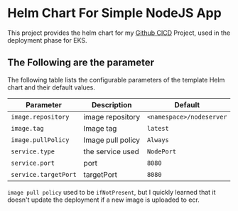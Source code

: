 # Helm Chart For Simple NodeJS App

This project provides the helm chart for my [Github CICD](https://github.com/3slamAmin/Github-CICD) Project, used in the deployment phase for EKS.
## The Following are the parameter

The following table lists the configurable parameters of the template Helm chart and their default values.

| Parameter            | Description       | Default                  |
| -------------------- | ----------------- | ------------------------ |
| `image.repository`   | image repository  | `<namespace>/nodeserver` |
| `image.tag`          | Image tag         | `latest`                 |
| `image.pullPolicy`   | Image pull policy | `Always`                 |
| `service.type`       | the service used  | `NodePort`               |
| `service.port`       | port              | `8080`                   |
| `service.targetPort` | targetPort        | `8080`                   |

`image pull policy` used to be `ifNotPresent`, but I quickly learned that it doesn't update the deployment if a new image is uploaded to ecr.